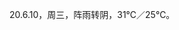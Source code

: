 <link href="../../css/style.css" rel="stylesheet" type="text/css" />

<span class="fzzy">20.6.10，周三，阵雨转阴，31℃／25℃。

